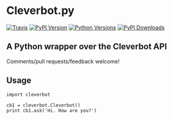Cleverbot.py
============

[![Travis](https://img.shields.io/travis/folz/cleverbot.py.svg?style=flat-square)](https://travis-ci.org/folz/cleverbot.py)
[![PyPI Version](https://img.shields.io/pypi/v/cleverbot.svg?style=flat-square)](https://pypi.python.org/pypi/cleverbot)
[![Python Versions](https://img.shields.io/pypi/pyversions/cleverbot.svg?style=flat-square)](https://pypi.python.org/pypi/cleverbot)
[![PyPI Downloads](https://img.shields.io/pypi/dm/cleverbot.svg?style=flat-square)](https://pypi.python.org/pypi/cleverbot)

A Python wrapper over the Cleverbot API
---------------------------------------

Comments/pull requests/feedback welcome!

Usage
-----

```
import cleverbot

cb1 = cleverbot.Cleverbot()
print cb1.ask('Hi. How are you?')
```
